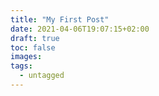 ```yaml
---
title: "My First Post"
date: 2021-04-06T19:07:15+02:00
draft: true
toc: false
images:
tags:
  - untagged
---
```


